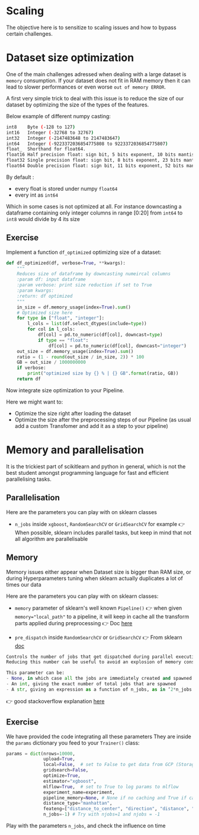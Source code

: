 # Scaling

The objective here is to sensitize to scaling issues and how to bypass certain challenges.

# Dataset size optimization

One of the main challenges adressed when dealing with a large dataset is `memory` consumption.
If your dataset does not fit in RAM memory then it can lead to slower performances or even worse `out of memory ERROR`.

A first very simple trick to deal with this issue is to reduce the size of our dataset by optimizing the size of the types of the features.

Below example of different numpy casting:
```bash
int8	Byte (-128 to 127)
int16	Integer (-32768 to 32767)
int32	Integer (-2147483648 to 2147483647)
int64	Integer (-9223372036854775808 to 9223372036854775807)
float_	Shorthand for float64.
float16	Half precision float: sign bit, 5 bits exponent, 10 bits mantissa
float32	Single precision float: sign bit, 8 bits exponent, 23 bits mantissa
float64	Double precision float: sign bit, 11 bits exponent, 52 bits mantissa
```

By default :
- every float is stored under numpy `float64`
- every int as `int64`

Which in some cases is not optimized at all.
For instance downcasting a dataframe containing only integer columns in range [0:20] from `int64` to `int8` would divide by 4 its size

## Exercise

Implement a function `df_optimized` optimizing size of a dataset:

```python
def df_optimized(df, verbose=True, **kwargs):
    """
    Reduces size of dataframe by downcasting numeircal columns
    :param df: input dataframe
    :param verbose: print size reduction if set to True
    :param kwargs:
    :return: df optimized
    """
    in_size = df.memory_usage(index=True).sum()
    # Optimized size here
    for type in ["float", "integer"]:
        l_cols = list(df.select_dtypes(include=type))
        for col in l_cols:
            df[col] = pd.to_numeric(df[col], downcast=type)
            if type == "float":
                df[col] = pd.to_numeric(df[col], downcast="integer")
    out_size = df.memory_usage(index=True).sum()
    ratio = (1 - round(out_size / in_size, 2)) * 100
    GB = out_size / 1000000000
    if verbose:
        print("optimized size by {} % | {} GB".format(ratio, GB))
    return df
```

Now integrate size optimization to your Pipeline.

Here we might want to:
- Optimize the size right after loading the dataset
- Optimize the size after the preprocessing steps of our Pipeline (as usual add a custom Transfomer and add it as a step to your pipeline)

# Memory and parallelisation

It is the trickiest part of scikitlearn and python in general, which is not the best student amongst programming language for fast and efficient parallelising tasks.

## Parallelisation
Here are the parameters you can play with on sklearn classes
- `n_jobs` inside `xgboost`, `RandomSearchCV` or `GridSearchCV` for example
👉 When possible, sklearn includes parallel tasks, but keep in mind that not all algorithm are parallelisable

## Memory
Memory issues either appear when Dataset size is bigger than RAM size, or during Hyperparameters tuning when sklearn actually duplicates a lot of times our data

Here are the parameters you can play with on sklearn classes:
- `memory` parameter of sklearn's well known `Pipeline()`
👉 when given `memory="local_path"` to a pipeline, it will keep in cache all the transform parts applied during preprocessing
👉 Doc [here](https://scikit-learn.org/stable/modules/generated/sklearn.pipeline.Pipeline.html)

- `pre_dispatch` inside `RandomSearchCV` or `GridSearchCV`
👉 From sklearn [doc](https://scikit-learn.org/stable/modules/generated/sklearn.model_selection.GridSearchCV.html)
```python
Controls the number of jobs that get dispatched during parallel execution.
Reducing this number can be useful to avoid an explosion of memory consumption when more jobs get dispatched than CPUs can process.

This parameter can be:
- None, in which case all the jobs are immediately created and spawned. Use this for lightweight and fast-running jobs, to avoid delays due to on-demand spawning of the jobs
- An int, giving the exact number of total jobs that are spawned
- A str, giving an expression as a function of n_jobs, as in ‘2*n_jobs’
```
👉 good stackoverflow explanation [here](https://stackoverflow.com/questions/32673579/scikit-learn-general-question-about-parallel-computing)

## Exercise

We have provided the code integrating all these parameters
They are inside the `params` dictionary you feed to your `Trainer()` class:
```python
params = dict(nrows=10000,
              upload=True,
              local=False,  # set to False to get data from GCP (Storage or BigQuery)
              gridsearch=False,
              optimize=True,
              estimator="xgboost",
              mlflow=True,  # set to True to log params to mlflow
              experiment_name=experiment,
              pipeline_memory=None, # None if no caching and True if caching expected
              distance_type="manhattan",
              feateng=["distance_to_center", "direction", "distance", "time_features", "geohash"],
              n_jobs=-1) # Try with njobs=1 and njobs = -1
```
Play with the parameters `n_jobs`, and check the influence on time
